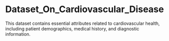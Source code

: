# Dataset_On_Cardiovascular_Disease
This dataset contains essential attributes related to cardiovascular health, including patient demographics, medical history, and diagnostic information.
